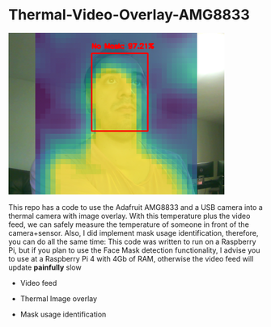 # Thermal-Video-Overlay-AMG8833

<img src="https://raw.githubusercontent.com/borgestassio/Thermal-Video-Overlay-AMG8833/master/Results/Thermal_Mask.png" title="ThermalOverlay" alt="ThermalOverlay"></a>


This repo has a code to use the Adafruit AMG8833 and a USB camera into a thermal camera with image overlay. With this temperature plus the video feed, we can safely measure the temperature of someone in front of the camera+sensor. Also, I did implement mask usage identification, therefore, you can do all the same time:
This code was written to run on a Raspberry Pi, but if you plan to use the Face Mask detection functionality, I advise you to use at a Raspberry Pi 4 with 4Gb of RAM, otherwise the video feed will update **painfully** slow

* Video feed

* Thermal Image overlay

* Mask usage identification
